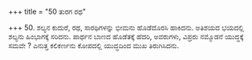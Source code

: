 +++
title = "50 ತುರಗ ರಥ"

+++
50. ಶಲ್ಯನ ಕುದುರೆ, ರಥ, ಸಾರಥಿಗಳನ್ನು ಭೀಮನು ಹೊಡೆದೊರಸಿ ಹಾಕಿದನು. ಅತಿಶಯದ ಭಯದಲ್ಲಿ ಶಲ್ಯನು ಹಿಂಭಾಗಕ್ಕೆ  ಸರಿದನು. ಪಾರ್ಥನ ಬಾಣದ ಹೊಡೆತಕ್ಕೆ ಹೆದರಿ, ಅವರುಗಳು, ವಿಪ್ರರು ನಮ್ಮೊಡನೆ ಯುದ್ಧಕ್ಕೆ ಸಮವೇ ? ಎನುತ್ತ ಕಲಿಕರ್ಣನು ಕೋಪದಲ್ಲಿ ಯುದ್ಧದಿಂದ ಮುಖ ತಿರುಗಿಸಿದನು.